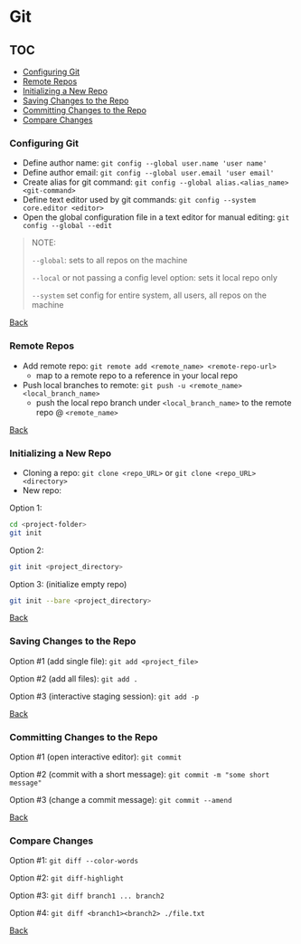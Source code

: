 # Git

## TOC

- [Configuring Git](#configuring-git)
- [Remote Repos](#remote-repos)
- [Initializing a New Repo](#initializing-a-new-repo)
- [Saving Changes to the Repo](#saving-changes-to-the-repo)
- [Committing Changes to the Repo](#committing-changes-to-the-repo)
- [Compare Changes](#compare-changes)

### Configuring Git

- Define author name: `git config --global user.name 'user name'`
- Define author email: `git config --global user.email 'user email'`
- Create alias for git command: `git config --global alias.<alias_name><git-command>`
- Define text editor used by git commands: `git config --system core.editor <editor>`
- Open the global configuration file in a text editor for manual editing: `git config --global --edit`

> NOTE:
>
> `--global`: sets to all repos on the machine
>
> `--local` or not passing a config level option: sets it local repo only
>
> `--system` set config for entire system, all users, all repos on the machine

[Back](#toc)

### Remote Repos

- Add remote repo: `git remote add <remote_name> <remote-repo-url>`
    - map to a remote repo to a reference in your local repo
- Push local branches to remote: `git push -u <remote_name><local_branch_name>`
    - push the local repo branch under `<local_branch_name>` to the remote repo @ `<remote_name>`

[Back](#toc)

### Initializing a New Repo

- Cloning a repo: `git clone <repo_URL>` or `git clone <repo_URL><directory>`
- New repo:

Option 1:

```bash
cd <project-folder>
git init
```

Option 2:

```bash
git init <project_directory>
```

Option 3: (initialize empty repo)

```bash
git init --bare <project_directory>
```

[Back](#toc)

### Saving Changes to the Repo

Option #1 (add single file): `git add <project_file>`

Option #2 (add all files): `git add .`

Option #3 (interactive staging session): `git add -p`

[Back](#toc)

### Committing Changes to the Repo

Option #1 (open interactive editor): `git commit`

Option #2 (commit with a short message): `git commit -m "some short message"`

Option #3 (change a commit message): `git commit --amend`

[Back](#toc)

### Compare Changes

Option #1: `git diff --color-words`

Option #2: `git diff-highlight`

Option #3: `git diff branch1 ... branch2`

Option #4: `git diff <branch1><branch2> ./file.txt`

[Back](#toc)
